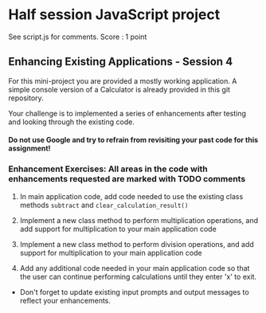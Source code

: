 # Half session JavaScript project

See script.js for comments. Score : 1 point

## Enhancing Existing Applications - Session 4

For this mini-project you are provided a mostly working application. A simple console version of a Calculator is already provided in this git repository.

Your challenge is to implemented a series of enhancements after testing and looking through the existing code.

#### Do not use Google and try to refrain from revisiting your past code for this assignment!

### Enhancement Exercises: All areas in the code with enhancements requested are marked with TODO comments
1. In main application code, add code needed to use the existing class methods ```subtract``` and ```clear_calculation_result()``` 

2. Implement a new class method to perform multiplication operations, and add support for multiplication to your main application code
3. Implement a new class method to perform division operations, and add support for multiplication to your main application code

4. Add any additional code needed in your main application code so that the user can continue performing calculations until they enter 'x' to exit.

* Don't forget to update existing input prompts and output messages to reflect your enhancements. 
